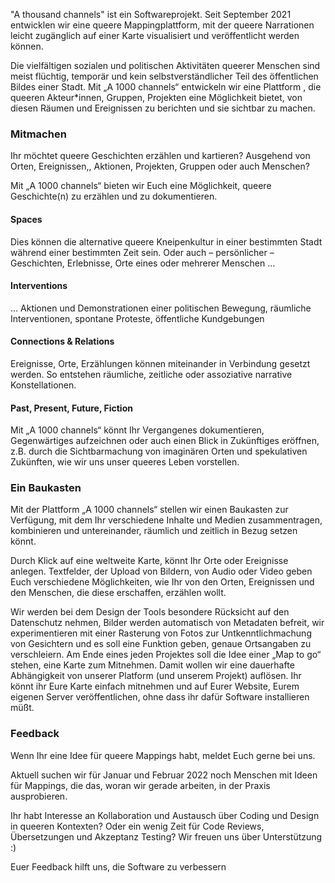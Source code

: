 <div class="block large">

"A thousand channels" ist ein Softwareprojekt. Seit September 2021 entwicklen wir eine queere Mappingplattform, mit der queere Narrationen leicht zugänglich auf einer Karte visualisiert und veröffentlicht werden können.

Die vielfältigen sozialen und politischen Aktivitäten queerer Menschen sind meist flüchtig, temporär und kein selbstverständlicher Teil des öffentlichen Bildes einer Stadt. 
Mit „A 1000 channels“ entwickeln wir eine Plattform , die queeren Akteur*innen, Gruppen, Projekten eine Möglichkeit bietet, von diesen Räumen und Ereignissen zu berichten und sie sichtbar zu machen.
</div>

<div class="block">

### Mitmachen

Ihr möchtet queere Geschichten erzählen und kartieren? Ausgehend von Orten, Ereignissen,, Aktionen, Projekten, Gruppen oder auch Menschen?

Mit „A 1000 channels“ bieten wir Euch eine Möglichkeit, queere Geschichte(n) zu erzählen und zu dokumentieren. 

#### Spaces
	
Dies können die alternative queere Kneipenkultur in einer bestimmten Stadt während einer bestimmten Zeit sein. Oder auch – persönlicher – Geschichten, Erlebnisse, Orte eines oder mehrerer Menschen …

#### Interventions

… Aktionen und Demonstrationen einer politischen Bewegung, räumliche Interventionen, spontane Proteste, öffentliche Kundgebungen

#### Connections & Relations

Ereignisse, Orte, Erzählungen können miteinander in Verbindung gesetzt werden. So entstehen räumliche, zeitliche oder assoziative narrative Konstellationen.

#### Past, Present, Future, Fiction

Mit „A 1000 channels“ könnt Ihr Vergangenes dokumentieren, Gegenwärtiges aufzeichnen oder auch einen Blick in Zukünftiges eröffnen, z.B. durch die Sichtbarmachung von imaginären Orten und spekulativen Zukünften, wie wir uns unser queeres Leben vorstellen.

</div>

<div class="block">

### Ein Baukasten

 Mit der Plattform „A 1000 channels“ stellen wir einen Baukasten zur Verfügung, mit dem Ihr verschiedene Inhalte und Medien zusammentragen, kombinieren und untereinander, räumlich und zeitlich in Bezug setzen könnt.

 Durch Klick auf eine weltweite Karte, könnt Ihr Orte oder Ereignisse anlegen. Textfelder, der Upload von Bildern, von Audio oder Video  geben Euch verschiedene Möglichkeiten, wie Ihr von den Orten, Ereignissen und den Menschen, die diese erschaffen, erzählen wollt.

 Wir werden bei dem Design der Tools besondere Rücksicht auf den Datenschutz nehmen, Bilder werden automatisch von Metadaten befreit, wir experimentieren mit einer Rasterung von Fotos zur Untkenntlichmachung von Gesichtern und es soll eine Funktion geben, genaue Ortsangaben zu verschleiern.
 Am Ende eines jeden Projektes soll die Idee einer „Map to go“ stehen, eine Karte zum Mitnehmen. Damit wollen wir eine dauerhafte Abhängigkeit von unserer Platform (und unserem Projekt) auflösen. Ihr könnt ihr Eure Karte einfach mitnehmen und auf Eurer Website, Eurem eigenen Server veröffentlichen, ohne dass ihr dafür Software installieren müßt.

</div>

<div class="block">

### Feedback

Wenn Ihr eine Idee für queere Mappings habt, meldet Euch gerne bei uns.

Aktuell suchen wir für Januar und Februar 2022 noch Menschen mit Ideen für Mappings, die das, woran wir gerade arbeiten, in der Praxis ausprobieren.

Ihr habt Interesse an Kollaboration und Austausch über Coding und Design in queeren Kontexten? Oder ein wenig Zeit für Code Reviews, Übersetzungen und Akzeptanz Testing? Wir freuen uns über Unterstützung :)

Euer Feedback hilft uns, die Software zu verbessern

</div>


